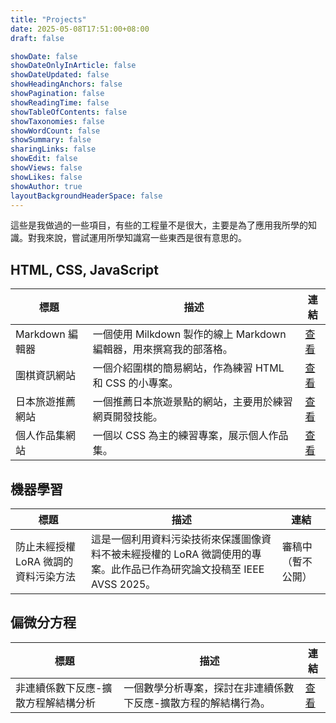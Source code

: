 ```yaml
---
title: "Projects"
date: 2025-05-08T17:51:00+08:00
draft: false

showDate: false
showDateOnlyInArticle: false
showDateUpdated: false
showHeadingAnchors: false
showPagination: false
showReadingTime: false
showTableOfContents: false
showTaxonomies: false
showWordCount: false
showSummary: false
sharingLinks: false
showEdit: false
showViews: false
showLikes: false
showAuthor: true
layoutBackgroundHeaderSpace: false
---
```


這些是我做過的一些項目，有些的工程量不是很大，主要是為了應用我所學的知識。對我來說，嘗試運用所學知識寫一些東西是很有意思的。

## HTML, CSS, JavaScript

<table>
    <thead>
        <tr>
            <th>標題</th>
            <th>描述</th>
            <th>連結</th>
        </tr>
    </thead>
    <tbody>
         <tr>
            <td>
              Markdown 編輯器
            </td>
            <td>一個使用 Milkdown 製作的線上 Markdown 編輯器，用來撰寫我的部落格。</td>
            <td><a href="../../projects/markdown-editor">查看</a></td>
        </tr>
         <tr>
            <td>
              圍棋資訊網站
            </td>
            <td>一個介紹圍棋的簡易網站，作為練習 HTML 和 CSS 的小專案。</td>
            <td><a href="../../projects/go-website">查看</a></td>
        </tr>
        <tr>
            <td>
              日本旅遊推薦網站
            </td>
            <td>一個推薦日本旅遊景點的網站，主要用於練習網頁開發技能。</td>
            <td><a href="../../projects/japan-travel-website">查看</a></td>
        </tr>
        <tr>
            <td>
              個人作品集網站
            </td>
            <td>一個以 CSS 為主的練習專案，展示個人作品集。</td>
            <td><a href="../../projects/personal-website">查看</a></td>
        </tr>
    </tbody>
</table>

## 機器學習

<table>
    <thead>
        <tr>
            <th>標題</th>
            <th>描述</th>
            <th>連結</th>
        </tr>
    </thead>
    <tbody>
         <tr>
            <td>
              防止未經授權 LoRA 微調的資料污染方法
            </td>
            <td>這是一個利用資料污染技術來保護圖像資料不被未經授權的 LoRA 微調使用的專案。此作品已作為研究論文投稿至 IEEE AVSS 2025。</td>
            <td>審稿中（暫不公開）</td>
        </tr>
    </tbody>
</table>

## 偏微分方程

<table>
    <thead>
        <tr>
            <th>標題</th>
            <th>描述</th>
            <th>連結</th>
        </tr>
    </thead>
    <tbody>
         <tr>
            <td>
              非連續係數下反應-擴散方程解結構分析
            </td>
            <td>一個數學分析專案，探討在非連續係數下反應-擴散方程的解結構行為。</td>
            <td><a href="../../projects/special-project">查看</a></td>
        </tr>
    </tbody>
</table>

